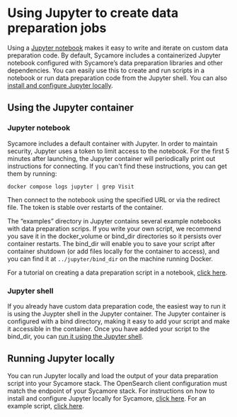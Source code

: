 # Using Jupyter to create data preparation jobs

Using a [Jupyter notebook](https://jupyter.org/) makes it easy to write and iterate on custom data preparation code. By default, Sycamore includes a containerized Jupyter notebook configured with Sycamore’s data preparation libraries and other dependencies. You can easily use this to create and run scripts in a notebook or run data preparation code from the Jupyter shell. You can also [install and configure Jupyter locally](###running-jupyter-locally).

## Using the Jupyter container

### Jupyter notebook

Sycamore includes a default container with Jupyter. In order to maintain security, Jupyter uses a token to limit access to the notebook. For the first 5 minutes after launching, the Jupyter container will periodically print out instructions for connecting. If you can't find these instructions, you can get them by running:

`docker compose logs jupyter | grep Visit`

Then connect to the notebook using the specified URL or via the redirect file. The token is stable over restarts of the container.

The “examples” directory in Jupyter contains several example notebooks with data preparation scrips. If you write your own script, we recommend you save it in the docker_volume or bind_dir directories so it persists over container restarts. The bind_dir will enable you to save your script after container shutdown (or add files locally for the container to access), and you can find it at `../jupyter/bind_dir` on the machine running Docker.

For a tutorial on creating a data preparation script in a notebook, [click here](/tutorials/sycamore-jupyter-dev-example.md).

### Jupyter shell

If you already have custom data preparation code, the easiest way to run it is using the Juypter shell in the Jupyter container. The Jupyter container is configured with a bind directory, making it easy to add your script and make it accessible in the container. Once you have added your script to the bind_dir, you can [run it using the Jupyter shell](./running_a_data_preparation_job.md#using-the-terminal-in-the-jupyter-container).

## Running Jupyter locally

You can run Jupyter locally and load the output of your data preparation script into your Sycamore stack. The OpenSearch client configuration must match the endpoint of your Sycamore stack. For instructions on how to install and configure Jupyter locally for Sycamore, [click here](../tutorials/sycamore-jupyter-dev-example.md#install-jupyter-locally). For an example script, [click here](https://github.com/aryn-ai/sycamore/blob/main/notebooks/sycamore_local_dev_example.ipynb).
